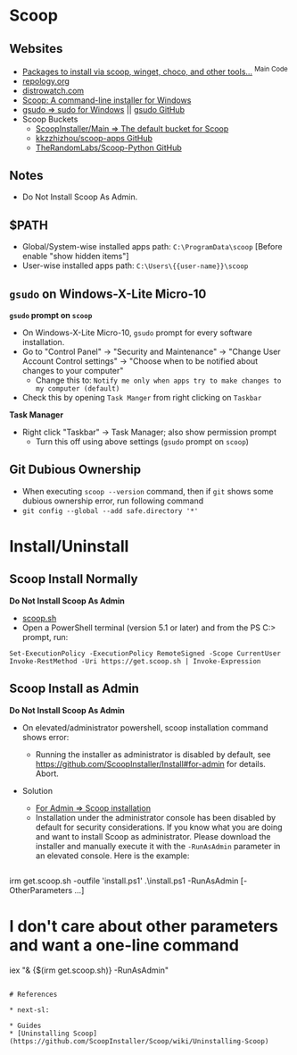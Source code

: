 # Scoop

## Websites

* [Packages to install via scoop, winget, choco, and other tools...](https://gist.github.com/mikepruett3/7ca6518051383ee14f9cf8ae63ba18a7) <sup>Main Code</sup>
* [repology.org](https://repology.org/)
* [distrowatch.com](https://distrowatch.com/)
* [Scoop: A command-line installer for Windows](https://scoop.sh/)
* [gsudo => sudo for Windows](https://gerardog.github.io/gsudo/) || [gsudo GitHub](https://github.com/gerardog/gsudo)
* Scoop Buckets
  * [ScoopInstaller/Main => The default bucket for Scoop](https://github.com/ScoopInstaller/Main)
  * [kkzzhizhou/scoop-apps GitHub](https://github.com/kkzzhizhou/scoop-apps)
  * [TheRandomLabs/Scoop-Python GitHub](https://github.com/TheRandomLabs/Scoop-Python)

## Notes

* Do Not Install Scoop As Admin.

## $PATH
  * Global/System-wise installed apps path: `C:\ProgramData\scoop` [Before enable "show hidden items"]
  * User-wise installed apps path: `C:\Users\{{user-name}}\scoop`

## `gsudo` on Windows-X-Lite Micro-10

**`gsudo` prompt on `scoop`**

* On Windows-X-Lite Micro-10, `gsudo` prompt for every software installation.
* Go to "Control Panel" -> "Security and Maintenance" -> "Change User Account Control settings" -> "Choose when to be notified about changes to your computer"
  * Change this to: `Notify me only when apps try to make changes to my computer (default)`
* Check this by opening `Task Manger` from right clicking on `Taskbar`

**Task Manager**

* Right click "Taskbar" -> Task Manager; also show permission prompt
  * Turn this off using above settings (`gsudo` prompt on `scoop`)

## Git Dubious Ownership

* When executing `scoop --version` command, then if `git` shows some dubious ownership error, run following command
* `git config --global --add safe.directory '*'`

# Install/Uninstall

## Scoop Install Normally

**Do Not Install Scoop As Admin**

* [scoop.sh](https://scoop.sh/)
* Open a PowerShell terminal (version 5.1 or later) and from the PS C:\> prompt, run:
```shell
Set-ExecutionPolicy -ExecutionPolicy RemoteSigned -Scope CurrentUser
Invoke-RestMethod -Uri https://get.scoop.sh | Invoke-Expression
```

## Scoop Install as Admin

**Do Not Install Scoop As Admin**

* On elevated/administrator powershell, scoop installation command shows error:
  * Running the installer as administrator is disabled by default, see https://github.com/ScoopInstaller/Install#for-admin for details. Abort.

* Solution
  * [For Admin => Scoop installation](https://github.com/ScoopInstaller/Install#for-admin)
  * Installation under the administrator console has been disabled by default for security considerations. If you know what you are doing and want to install Scoop as administrator. Please download the installer and manually execute it with the `-RunAsAdmin` parameter in an elevated console. Here is the example:
  ```shell
irm get.scoop.sh -outfile 'install.ps1'
.\install.ps1 -RunAsAdmin [-OtherParameters ...]
# I don't care about other parameters and want a one-line command
iex "& {$(irm get.scoop.sh)} -RunAsAdmin"
  ```

# References

* next-sl: 

* Guides
  * [Uninstalling Scoop](https://github.com/ScoopInstaller/Scoop/wiki/Uninstalling-Scoop)
